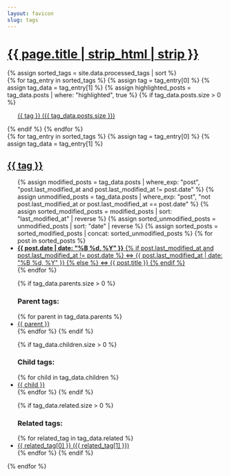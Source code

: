 ```yaml
---
layout: favicon
slug: tags
---
```

<h1 class="post-title"><a href="#bottom-of-page" aria-label="Go to bottom">{{ page.title | strip_html | strip }}</a></h1>
<div class="post-wrapper" aria-label="List of all tags">
    <aside class="tagged-posts">
      {% assign sorted_tags = site.data.processed_tags | sort %}
      <div class="tag-list">
          {% for tag_entry in sorted_tags %}
            {% assign tag = tag_entry[0] %}
            {% assign tag_data = tag_entry[1] %}
            {% assign highlighted_posts = tag_data.posts | where: "highlighted", true %}
            {% if tag_data.posts.size > 0 %}
              <ul class="search-link">
                  <a href="#{{ tag | slugify }}" aria-label="Tag {{ tag }} with {{ tag_data.posts.size }} posts">
                      {{ tag }} ({{ tag_data.posts.size }})
                  </a>
              </ul>
            {% endif %}
          {% endfor %}
      </div>
    </aside>
    <aside class="tagged-posts">
      {% for tag_entry in sorted_tags %}
        {% assign tag = tag_entry[0] %}
        {% assign tag_data = tag_entry[1] %}
        <div class="tag-list" id="{{ tag | slugify }}" aria-labelledby="{{ tag | slugify | append: '-heading' }}">
          <h2 id="{{ tag | slugify | append: '-heading' }}">
            <a href="#" aria-label="Back to top">{{ tag }}</a>
          </h2>
          <ul class="search-link">
            {% assign modified_posts = tag_data.posts | where_exp: "post", "post.last_modified_at and post.last_modified_at != post.date" %}
            {% assign unmodified_posts = tag_data.posts | where_exp: "post", "not post.last_modified_at or post.last_modified_at == post.date" %}
            {% assign sorted_modified_posts = modified_posts | sort: "last_modified_at" | reverse %}
            {% assign sorted_unmodified_posts = unmodified_posts | sort: "date" | reverse %}
            {% assign sorted_posts = sorted_modified_posts | concat: sorted_unmodified_posts %}
            {% for post in sorted_posts %}
              <li>
                <a href="{{ post.url }}">
                  <time datetime="{{ post.date | date_to_xmlschema }}">
                    <strong>{{ post.date | date: "%B %d, %Y" }}</strong>
                  </time>
                  {% if post.last_modified_at and post.last_modified_at != post.date %}
                    &hArr; 
                    <span title="Last updated: {{ post.last_modified_at | date: '%B %d, %Y' }}">
                      {{ post.last_modified_at | date: "%B %d, %Y" }}
                    </span>
                  {% else %}
                    &hArr; {{ post.title }}
                  {% endif %}
                </a>
              </li>
            {% endfor %}
          </ul>
          <ul class="search-link">
            {% if tag_data.parents.size > 0 %}
              <h3>Parent tags:</h3>
              {% for parent in tag_data.parents %}
                <li>
                  <a href="#{{ parent | slugify }}" aria-label="Parent tag {{ parent }}">{{ parent }}</a>
                </li>
              {% endfor %}
            {% endif %}
          </ul>
          <ul class="search-link">
            {% if tag_data.children.size > 0 %}
              <h3>Child tags:</h3>
              {% for child in tag_data.children %}
                <li>
                  <a href="#{{ child | slugify }}" aria-label="Child tag {{ child }}">{{ child }}</a>
                </li>
              {% endfor %}
            {% endif %}
          </ul>
          <ul class="search-link">
            {% if tag_data.related.size > 0 %}
              <h3>Related tags:</h3>
              {% for related_tag in tag_data.related %}
                <li>
                  <a href="#{{ related_tag[0] | slugify }}" aria-label="Related tag {{ related_tag[0] }}">
                    {{ related_tag[0] }} ({{ related_tag[1] }})
                  </a>
                </li>
              {% endfor %}
            {% endif %}
          </ul>
        </div>
      {% endfor %}
    </aside>
</div>

